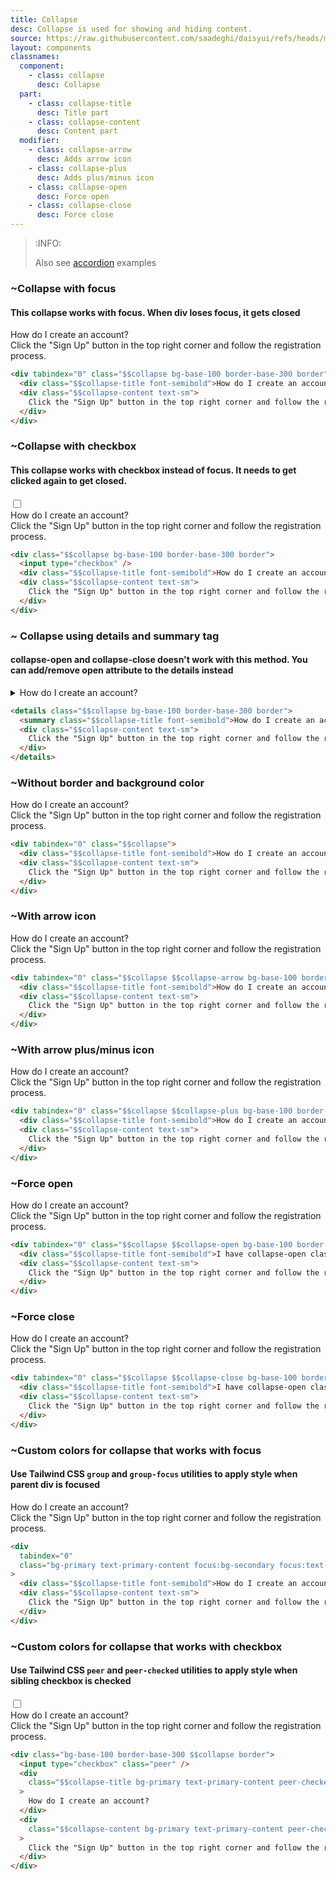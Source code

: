 ```yaml
---
title: Collapse
desc: Collapse is used for showing and hiding content.
source: https://raw.githubusercontent.com/saadeghi/daisyui/refs/heads/master/packages/daisyui/src/components/collapse.css
layout: components
classnames:
  component:
    - class: collapse
      desc: Collapse
  part:
    - class: collapse-title
      desc: Title part
    - class: collapse-content
      desc: Content part
  modifier:
    - class: collapse-arrow
      desc: Adds arrow icon
    - class: collapse-plus
      desc: Adds plus/minus icon
    - class: collapse-open
      desc: Force open
    - class: collapse-close
      desc: Force close
---
```


<script>
  import Component from "$components/Component.svelte"
  import Translate from "$components/Translate.svelte"
</script>

> :INFO:
>
> Also see [accordion](/components/accordion/) examples

### ~Collapse with focus

#### This collapse works with focus. When div loses focus, it gets closed

<div tabindex="0" class="collapse bg-base-100 border border-base-300">
  <div class="collapse-title font-semibold">How do I create an account?</div>
  <div class="collapse-content text-sm">Click the "Sign Up" button in the top right corner and follow the registration process.</div>
</div>

```html
<div tabindex="0" class="$$collapse bg-base-100 border-base-300 border">
  <div class="$$collapse-title font-semibold">How do I create an account?</div>
  <div class="$$collapse-content text-sm">
    Click the "Sign Up" button in the top right corner and follow the registration process.
  </div>
</div>
```

### ~Collapse with checkbox

#### This collapse works with checkbox instead of focus. It needs to get clicked again to get closed.

<div class="collapse bg-base-100 border border-base-300">
  <input type="checkbox" />
  <div class="collapse-title font-semibold">How do I create an account?</div>
  <div class="collapse-content text-sm">Click the "Sign Up" button in the top right corner and follow the registration process.</div>
</div>

```html
<div class="$$collapse bg-base-100 border-base-300 border">
  <input type="checkbox" />
  <div class="$$collapse-title font-semibold">How do I create an account?</div>
  <div class="$$collapse-content text-sm">
    Click the "Sign Up" button in the top right corner and follow the registration process.
  </div>
</div>
```

### ~ Collapse using details and summary tag

#### collapse-open and collapse-close doesn't work with this method. You can add/remove open attribute to the details instead

<details class="collapse bg-base-100 border border-base-300">
  <summary class="collapse-title font-semibold">How do I create an account?</summary>
  <div class="collapse-content text-sm">Click the "Sign Up" button in the top right corner and follow the registration process.</div>
</details>

```html
<details class="$$collapse bg-base-100 border-base-300 border">
  <summary class="$$collapse-title font-semibold">How do I create an account?</summary>
  <div class="$$collapse-content text-sm">
    Click the "Sign Up" button in the top right corner and follow the registration process.
  </div>
</details>
```

### ~Without border and background color

<div tabindex="0" class="collapse">
  <div class="collapse-title font-semibold">How do I create an account?</div>
  <div class="collapse-content text-sm">Click the "Sign Up" button in the top right corner and follow the registration process.</div>
</div>

```html
<div tabindex="0" class="$$collapse">
  <div class="$$collapse-title font-semibold">How do I create an account?</div>
  <div class="$$collapse-content text-sm">
    Click the "Sign Up" button in the top right corner and follow the registration process.
  </div>
</div>
```

### ~With arrow icon

<div tabindex="0" class="collapse bg-base-100 border border-base-300 collapse-arrow">
  <div class="collapse-title font-semibold">How do I create an account?</div>
  <div class="collapse-content text-sm">Click the "Sign Up" button in the top right corner and follow the registration process.</div>
</div>

```html
<div tabindex="0" class="$$collapse $$collapse-arrow bg-base-100 border-base-300 border">
  <div class="$$collapse-title font-semibold">How do I create an account?</div>
  <div class="$$collapse-content text-sm">
    Click the "Sign Up" button in the top right corner and follow the registration process.
  </div>
</div>
```

### ~With arrow plus/minus icon

<div tabindex="0" class="collapse bg-base-100 border border-base-300 collapse-plus">
  <div class="collapse-title font-semibold">How do I create an account?</div>
  <div class="collapse-content text-sm">Click the "Sign Up" button in the top right corner and follow the registration process.</div>
</div>

```html
<div tabindex="0" class="$$collapse $$collapse-plus bg-base-100 border-base-300 border">
  <div class="$$collapse-title font-semibold">How do I create an account?</div>
  <div class="$$collapse-content text-sm">
    Click the "Sign Up" button in the top right corner and follow the registration process.
  </div>
</div>
```

### ~Force open

<div tabindex="0" class="collapse collapse-open bg-base-100 border border-base-300">
  <div class="collapse-title font-semibold">How do I create an account?</div>
  <div class="collapse-content text-sm">Click the "Sign Up" button in the top right corner and follow the registration process.</div>
</div>

```html
<div tabindex="0" class="$$collapse $$collapse-open bg-base-100 border-base-300 border">
  <div class="$$collapse-title font-semibold">I have collapse-open class</div>
  <div class="$$collapse-content text-sm">
    Click the "Sign Up" button in the top right corner and follow the registration process.
  </div>
</div>
```

### ~Force close

<div tabindex="0" class="collapse collapse-close bg-base-100 border border-base-300">
  <div class="collapse-title font-semibold">How do I create an account?</div>
  <div class="collapse-content text-sm">Click the "Sign Up" button in the top right corner and follow the registration process.</div>
</div>

```html
<div tabindex="0" class="$$collapse $$collapse-close bg-base-100 border-base-300 border">
  <div class="$$collapse-title font-semibold">I have collapse-open class</div>
  <div class="$$collapse-content text-sm">
    Click the "Sign Up" button in the top right corner and follow the registration process.
  </div>
</div>
```

### ~Custom colors for collapse that works with focus

#### Use Tailwind CSS `group` and `group-focus` utilities to apply style when parent div is focused

<div tabindex="0" class="collapse bg-primary text-primary-content focus:bg-secondary focus:text-secondary-content">
  <div class="collapse-title font-semibold">How do I create an account?</div>
  <div class="collapse-content text-sm">Click the "Sign Up" button in the top right corner and follow the registration process.</div>
</div>

```html
<div
  tabindex="0"
  class="bg-primary text-primary-content focus:bg-secondary focus:text-secondary-content $$collapse"
>
  <div class="$$collapse-title font-semibold">How do I create an account?</div>
  <div class="$$collapse-content text-sm">
    Click the "Sign Up" button in the top right corner and follow the registration process.
  </div>
</div>
```

### ~Custom colors for collapse that works with checkbox

#### Use Tailwind CSS `peer` and `peer-checked` utilities to apply style when sibling checkbox is checked

<div class="collapse bg-base-100 border border-base-300">
  <input type="checkbox" class="peer" />
  <div class="collapse-title bg-primary text-primary-content peer-checked:bg-secondary peer-checked:text-secondary-content">
    How do I create an account?
  </div>
  <div class="collapse-content bg-primary text-primary-content peer-checked:bg-secondary peer-checked:text-secondary-content">
    Click the "Sign Up" button in the top right corner and follow the registration process.
  </div>
</div>

```html
<div class="bg-base-100 border-base-300 $$collapse border">
  <input type="checkbox" class="peer" />
  <div
    class="$$collapse-title bg-primary text-primary-content peer-checked:bg-secondary peer-checked:text-secondary-content"
  >
    How do I create an account?
  </div>
  <div
    class="$$collapse-content bg-primary text-primary-content peer-checked:bg-secondary peer-checked:text-secondary-content"
  >
    Click the "Sign Up" button in the top right corner and follow the registration process.
  </div>
</div>
```
